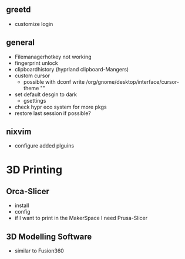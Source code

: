 ## greetd
- customize login

## general 
- Filemanagerhotkey not working
- fingerprint unlock
- clipboardhistory (hyprland clipboard-Mangers)
- custom cursor
  - possible with dconf write /org/gnome/desktop/interface/cursor-theme ""
- set default desgin to dark
  - gsettings
- check hypr eco system for more pkgs
- restore last session if possible?

## nixvim
- configure added plguins

# 3D Printing

## Orca-Slicer
- install
- config
- if I want to print in the MakerSpace I need Prusa-Slicer

## 3D Modelling Software
- similar to Fusion360
